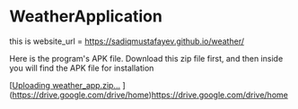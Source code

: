 # WeatherApplication

this is website_url = https://sadiqmustafayev.github.io/weather/

Here is the program's APK file. Download this zip file first, and then inside you will find the APK file for installation

[[Uploading weather_app.zip…]()
](https://drive.google.com/drive/home)https://drive.google.com/drive/home


